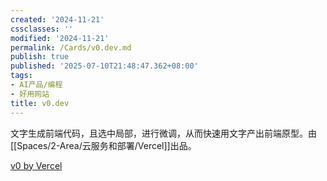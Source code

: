 ```yaml
---
created: '2024-11-21'
cssclasses: ''
modified: '2024-11-21'
permalink: /Cards/v0.dev.md
publish: true
published: '2025-07-10T21:48:47.362+08:00'
tags:
- AI产品/编程
- 好用网站
title: v0.dev
---
```

文字生成前端代码，且选中局部，进行微调，从而快速用文字产出前端原型。由[[Spaces/2-Area/云服务和部署/Vercel]]出品。

[v0 by Vercel](https://v0.dev/)


